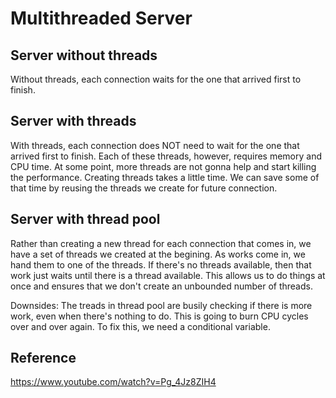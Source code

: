 # Multithreaded Server

## Server without threads

Without threads, each connection waits for the one that arrived first to finish.

## Server with threads
With threads, each connection does NOT need to wait for the one that arrived first to finish. Each of these threads, however, requires memory and CPU time. At some point, more threads are not gonna help and start killing the performance. Creating threads takes a little time. We can save some of that time by reusing the threads we create for future connection.


## Server with thread pool
Rather than creating a new thread for each connection that comes in, we have a set of threads we created at the begining. As works come in, we hand them to one of the threads. If there's no threads available, then that work just waits until there is a thread available. This allows us to do things at once and ensures that we don't create an unbounded number of threads.

Downsides:
The treads in thread pool are busily checking if there is more work, even when there's nothing to do. This is going to burn CPU cycles over and over again. To fix this, we need a conditional variable.


## Reference

https://www.youtube.com/watch?v=Pg_4Jz8ZIH4
